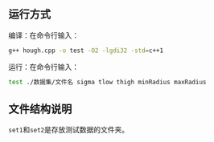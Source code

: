 ## 运行方式

编译：在命令行输入：

```bash
g++ hough.cpp -o test -O2 -lgdi32 -std=c++1
```

运行：在命令行输入：

```bash
test ./数据集/文件名 sigma tlow thigh minRadius maxRadius
```



## 文件结构说明

`set1`和`set2`是存放测试数据的文件夹。
